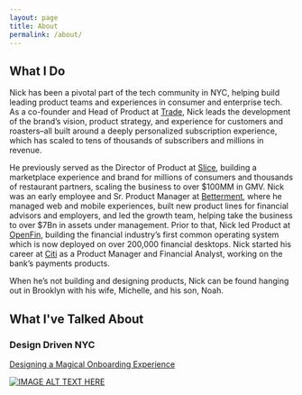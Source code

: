 ```yaml
---
layout: page
title: About
permalink: /about/
---
```


## What I Do

Nick has been a pivotal part of the tech community in NYC, helping build leading product teams and experiences in consumer and enterprise tech. As a co-founder and Head of Product at [Trade](https://www.drinktrade.com), Nick leads the development of the brand’s vision, product strategy, and experience for customers and roasters–all built around a deeply personalized subscription experience, which has scaled to tens of thousands of subscribers and millions in revenue.

He previously served as the Director of Product at [Slice](https://slicelife.com), building a marketplace experience and brand for millions of consumers and thousands of restaurant partners, scaling the business to over $100MM in GMV. Nick was an early employee and Sr. Product Manager at [Betterment](https://www.betterment.com), where he managed web and mobile experiences, built new product lines for financial advisors and employers, and led the growth team, helping take the business to over $7Bn in assets under management. Prior to that, Nick led Product at [OpenFin](https://wwww.openfin.co), building the financial industry’s first common operating system which is now deployed on over 200,000 financial desktops. Nick started his career at [Citi](https://www.citi.com) as a Product Manager and Financial Analyst, working on the bank’s payments products.

When he’s not building and designing products, Nick can be found hanging out in Brooklyn with his wife, Michelle, and his son, Noah.

## What I've Talked About

### Design Driven NYC

[Designing a Magical Onboarding Experience](http://www.youtube.com/watch?v=WCcs8HAUUiQ)

[![IMAGE ALT TEXT HERE](http://img.youtube.com/vi/WCcs8HAUUiQ/0.jpg)](http://www.youtube.com/watch?v=WCcs8HAUUiQ)
